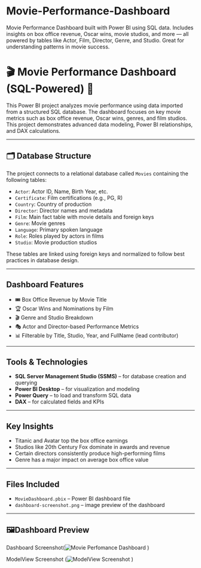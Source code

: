 # Movie-Performance-Dashboard
Movie Performance Dashboard built with Power BI using SQL data. Includes insights on box office revenue, Oscar wins, movie studios, and more — all powered by tables like Actor, Film, Director, Genre, and Studio. Great for understanding patterns in movie success.
# 🎬 Movie Performance Dashboard (SQL-Powered) 🍿

This Power BI project analyzes movie performance using data imported from a structured SQL database. The dashboard focuses on key movie metrics such as box office revenue, Oscar wins, genres, and film studios. This project demonstrates advanced data modeling, Power BI relationships, and DAX calculations.

---

## 🗂️ Database Structure

The project connects to a relational database called `Movies` containing the following tables:

- `Actor`: Actor ID, Name, Birth Year, etc.
- `Certificate`: Film certifications (e.g., PG, R)
- `Country`: Country of production
- `Director`: Director names and metadata
- `Film`: Main fact table with movie details and foreign keys
- `Genre`: Movie genres
- `Language`: Primary spoken language
- `Role`: Roles played by actors in films
- `Studio`: Movie production studios

These tables are linked using foreign keys and normalized to follow best practices in database design.

---

## Dashboard Features

- 🎟️ Box Office Revenue by Movie Title
- 🏆 Oscar Wins and Nominations by Film
- 🎬 Genre and Studio Breakdown
- 🎭 Actor and Director-based Performance Metrics
- 📊 Filterable by Title, Studio, Year, and FullName (lead contributor)

---

##  Tools & Technologies

- **SQL Server Management Studio (SSMS)** – for database creation and querying  
- **Power BI Desktop** – for visualization and modeling  
- **Power Query** – to load and transform SQL data  
- **DAX** – for calculated fields and KPIs

---

##  Key Insights

- Titanic and Avatar top the box office earnings
- Studios like 20th Century Fox dominate in awards and revenue
- Certain directors consistently produce high-performing films
- Genre has a major impact on average box office value

---

##  Files Included

- `MovieDashboard.pbix` – Power BI dashboard file
- `dashboard-screenshot.png` – image preview of the dashboard

---

## 🖼Dashboard Preview

Dashboard Screenshot(![Movie Perfomance Dashboard](https://github.com/user-attachments/assets/4a393b2e-344d-42ad-9f48-99d043d67f11)
)

ModelView Screenshot (![ModelView Screenshot](https://github.com/user-attachments/assets/a96cf4b8-a6da-48cc-ac04-28227e7eebde)
)

